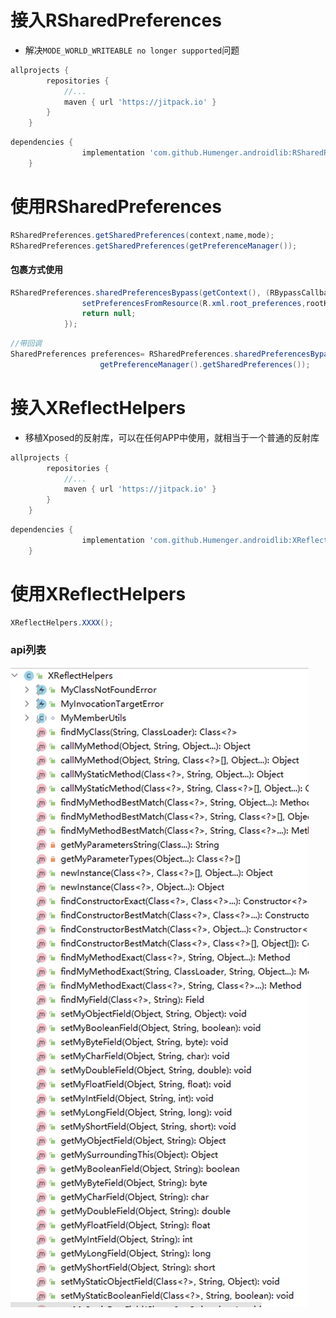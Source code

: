 # 接入RSharedPreferences
- 解决`MODE_WORLD_WRITEABLE no longer supported`问题
```groovy
allprojects {
		repositories {
			//...
			maven { url 'https://jitpack.io' }
		}
	}
```
```groovy
dependencies {
	            implementation 'com.github.Humenger.androidlib:RSharedPreferences:1.0.7'
	}
```
# 使用RSharedPreferences
```java
RSharedPreferences.getSharedPreferences(context,name,mode);
RSharedPreferences.getSharedPreferences(getPreferenceManager());
```
#### 包裹方式使用
```java
RSharedPreferences.sharedPreferencesBypass(getContext(), (RBypassCallback<Void>) () -> {
                setPreferencesFromResource(R.xml.root_preferences,rootKey);
                return null;
            });
```
```java
//带回调
SharedPreferences preferences= RSharedPreferences.sharedPreferencesBypass(getContext(), (RBypassCallback<SharedPreferences>) () -> 
                    getPreferenceManager().getSharedPreferences());
```
# 接入XReflectHelpers
- 移植Xposed的反射库，可以在任何APP中使用，就相当于一个普通的反射库
```groovy
allprojects {
		repositories {
			//...
			maven { url 'https://jitpack.io' }
		}
	}
```
```groovy
dependencies {
	            implementation 'com.github.Humenger.androidlib:XReflectHelpers:1.0.2'
	}
```
# 使用XReflectHelpers
```java
XReflectHelpers.XXXX();
```
### api列表
 ![XReflectHelpers](./images/XReflectHelpers.png)


